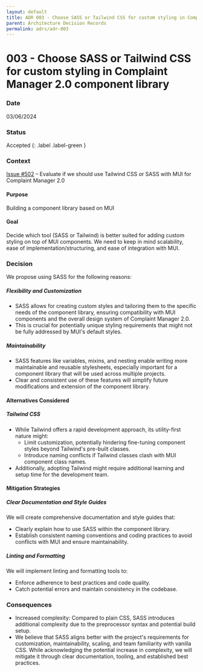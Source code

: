 ```yaml
---
layout: default
title: ADR 003 - Choose SASS or Tailwind CSS for custom styling in Complaint Manager 2.0 component library
parent: Architecture Decision Records
permalink: adrs/adr-003
---
```

 
# 003 - Choose SASS or Tailwind CSS for custom styling in Complaint Manager 2.0 component library

### Date

03/06/2024

### Status

Accepted
{: .label .label-green }

### Context

[Issue #502](https://github.com/PublicDataWorks/complaint-manager/issues/502) – Evaluate if we should use Tailwind CSS or SASS with MUI for Complaint Manager 2.0

#### Purpose

Building a component library based on MUI

#### Goal

Decide which tool (SASS or Tailwind) is better suited for adding custom styling on top of MUI components. We need to keep in mind scalability, ease of implementation/structuring, and ease of integration with MUI.

### Decision

We propose using SASS for the following reasons:

##### Flexibility and Customization

- SASS allows for creating custom styles and tailoring them to the specific needs of the component library, ensuring compatibility with MUI components and the overall design system of Complaint Manager 2.0.
- This is crucial for potentially unique styling requirements that might not be fully addressed by MUI's default styles.

##### Maintainability

- SASS features like variables, mixins, and nesting enable writing more maintainable and reusable stylesheets, especially important for a component library that will be used across multiple projects.
- Clear and consistent use of these features will simplify future modifications and extension of the component library.

#### Alternatives Considered

##### Tailwind CSS

- While Tailwind offers a rapid development approach, its utility-first nature might:
  - Limit customization, potentially hindering fine-tuning component styles beyond Tailwind's pre-built classes.
  - Introduce naming conflicts if Tailwind classes clash with MUI component class names.
- Additionally, adopting Tailwind might require additional learning and setup time for the development team.

#### Mitigation Strategies

##### Clear Documentation and Style Guides

We will create comprehensive documentation and style guides that:

- Clearly explain how to use SASS within the component library.
- Establish consistent naming conventions and coding practices to avoid conflicts with MUI and ensure maintainability.

##### Linting and Formatting

We will implement linting and formatting tools to:

- Enforce adherence to best practices and code quality.
- Catch potential errors and maintain consistency in the codebase.

### Consequences

- Increased complexity: Compared to plain CSS, SASS introduces additional complexity due to the preprocessor syntax and potential build setup.
- We believe that SASS aligns better with the project's requirements for customization, maintainability, scaling, and team familiarity with vanilla CSS. While acknowledging the potential increase in complexity, we will mitigate it through clear documentation, tooling, and established best practices.
